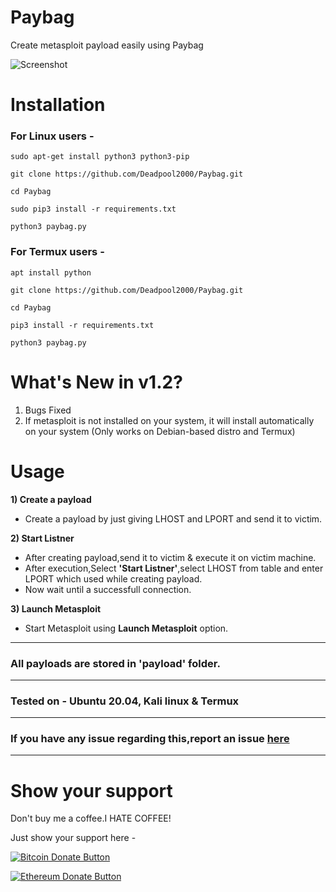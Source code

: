 # Paybag

Create metasploit payload easily using Paybag

![Screenshot](https://user-images.githubusercontent.com/32305505/99352267-56d06400-28c8-11eb-8aa3-a7da8e85e337.jpg)


# Installation

### For Linux users -
    sudo apt-get install python3 python3-pip
    
    git clone https://github.com/Deadpool2000/Paybag.git
    
    cd Paybag
    
    sudo pip3 install -r requirements.txt
    
    python3 paybag.py
    
### For Termux users -
    apt install python
    
    git clone https://github.com/Deadpool2000/Paybag.git
    
    cd Paybag
    
    pip3 install -r requirements.txt
    
    python3 paybag.py



# What's New in v1.2?

1) Bugs Fixed
2) If metasploit is not installed on your system, it will install automatically on your system (Only works on Debian-based distro and Termux)


# Usage

**1) Create a payload**
- Create a payload by just giving LHOST and LPORT and send it to victim.

**2) Start Listner**
- After creating payload,send it to victim & execute it on victim machine.
- After execution,Select **'Start Listner'**,select LHOST from table and enter LPORT which used while creating payload.
- Now wait until a successfull connection.

**3) Launch Metasploit**
- Start Metasploit using **Launch Metasploit** option.

-----------------------------------------------------------------------------------------------------

### All payloads are stored in 'payload' folder.

-----------------------------------------------------------------------------------------------------

### Tested on - Ubuntu 20.04, Kali linux & Termux

-----------------------------------------------------------------------------------------------------

### If you have any issue regarding this,report an issue [here](https://github.com/Deadpool2000/Paybag/issues)


-----------------------------------------------------------------------------------------------------


# Show your support


Don't buy me a coffee.I HATE COFFEE!

Just show your support here -

[![Bitcoin Donate Button](https://deadpool2000.github.io/bitcoin-395-920580(1).png)](https://deadpool2000.github.io/btc.html)

[![Ethereum Donate Button](https://deadpool2000.github.io/New%20Project(1).png)](https://deadpool2000.github.io/eth.html)

